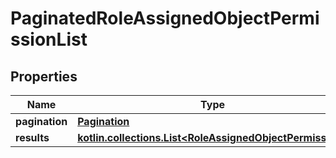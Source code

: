 
# PaginatedRoleAssignedObjectPermissionList

## Properties
Name | Type | Description | Notes
------------ | ------------- | ------------- | -------------
**pagination** | [**Pagination**](Pagination.md) |  | 
**results** | [**kotlin.collections.List&lt;RoleAssignedObjectPermission&gt;**](RoleAssignedObjectPermission.md) |  | 



